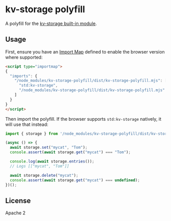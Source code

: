 # kv-storage polyfill

A polyfill for the [kv-storage built-in module](https://github.com/WICG/kv-storage).

## Usage

First, ensure you have an [Import Map] defined to enable the browser version where supported:

```html
<script type="importmap">
{
  "imports": {
    "/node_modules/kv-storage-polyfill/dist/kv-storage-polyfill.mjs": [
      "std:kv-storage",
      "/node_modules/kv-storage-polyfill/dist/kv-storage-polyfill.mjs"
    ]
  }
}
</script>
```

Then import the polyfill. If the browser supports `std:kv-storage` natively, it will use that instead:

```js
import { storage } from '/node_modules/kv-storage-polyfill/dist/kv-storage-polyfill.mjs';

(async () => {
  await storage.set("mycat", "Tom");
  console.assert(await storage.get("mycat") === "Tom");

  console.log(await storage.entries());
  // Logs [["mycat", "Tom"]]

  await storage.delete("mycat");
  console.assert(await storage.get("mycat") === undefined);
})();
```

## License

Apache 2

[Import Map]: https://github.com/WICG/import-maps

